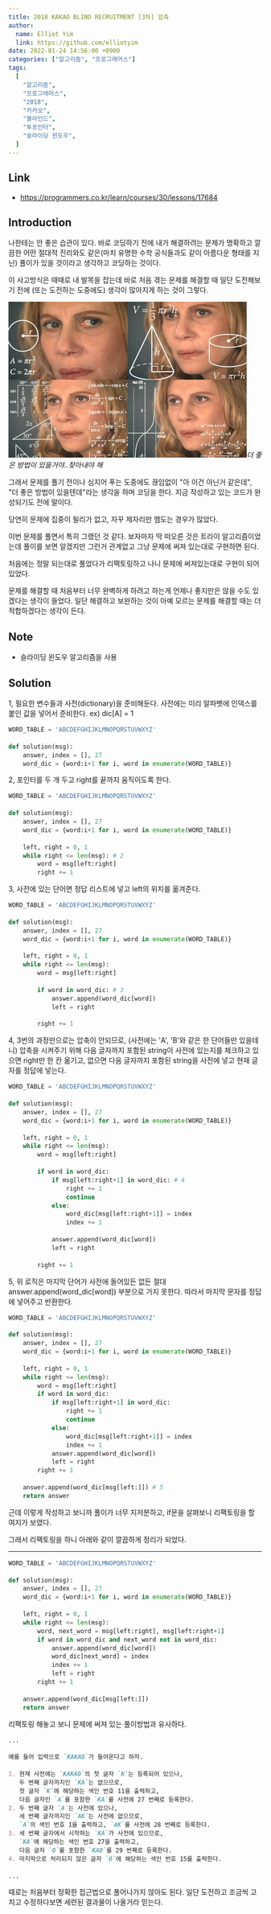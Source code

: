 ```yaml
---
title: 2018 KAKAO BLIND RECRUITMENT [3차] 압축
author:
  name: Elliot Yim
  link: https://github.com/elliotyim
date: 2022-01-24 14:56:00 +0900
categories: ["알고리즘", "프로그래머스"]
tags:
  [
    "알고리즘",
    "프로그래머스",
    "2018",
    "카카오",
    "블라인드",
    "투포인터",
    "슬라이딩 윈도우",
  ]
---
```


## Link

- https://programmers.co.kr/learn/courses/30/lessons/17684

## Introduction

나한테는 안 좋은 습관이 있다. 바로 코딩하기 전에 내가 해결하려는 문제가 명확하고 깔끔한 어떤 절대적 진리와도 같은(마치 유명한 수학 공식들과도 같이 아름다운 형태를 지닌) 풀이가 있을 것이라고 생각하고 코딩하는 것이다.

이 사고방식은 때때로 내 발목을 잡는데 바로 처음 겪는 문제를 해결할 때 일단 도전해보기 전에 (또는 도전하는 도중에도) 생각이 많아지게 하는 것이 그렇다.

![So much thinking](/assets/img/meme/so-much-thinking.jpg)_더 좋은 방법이 있을거야..찾아내야 해_

그래서 문제를 풀기 전이나 심지어 푸는 도중에도 끊임없이 "아 이건 아닌거 같은데", "더 좋은 방법이 있을텐데"라는 생각을 하며 코딩을 한다. 지금 작성하고 있는 코드가 완성되기도 전에 말이다.

당연히 문제에 집중이 될리가 없고, 자꾸 제자리만 멤도는 경우가 많았다.

이번 문제를 풀면서 특히 그랬던 것 같다. 보자마자 딱 떠오른 것은 트라이 알고리즘이었는데 풀이를 보면 알겠지만 그런거 관계없고 그냥 문제에 써져 있는대로 구현하면 된다.

처음에는 정말 되는대로 풀었다가 리팩토링하고 나니 문제에 써져있는대로 구현이 되어 있었다.

문제를 해결할 때 처음부터 너무 완벽하게 하려고 하는게 언제나 좋지만은 않을 수도 있겠다는 생각이 들었다. 일단 해결하고 보완하는 것이 아예 모르는 문제를 해결할 때는 더 적합하겠다는 생각이 든다.

## Note

- 슬라이딩 윈도우 알고리즘을 사용

## Solution

1, 필요한 변수들과 사전(dictionary)을 준비해둔다. 사전에는 미리 알파벳에 인덱스를 붙인 값을 넣어서 준비한다. ex) dic[A] = 1

```python
WORD_TABLE = 'ABCDEFGHIJKLMNOPQRSTUVWXYZ'

def solution(msg):
    answer, index = [], 27
    word_dic = {word:i+1 for i, word in enumerate(WORD_TABLE)}
```

2, 포인터를 두 개 두고 right를 끝까지 움직이도록 한다.

```python
WORD_TABLE = 'ABCDEFGHIJKLMNOPQRSTUVWXYZ'

def solution(msg):
    answer, index = [], 27
    word_dic = {word:i+1 for i, word in enumerate(WORD_TABLE)}

    left, right = 0, 1
    while right <= len(msg): # 2
        word = msg[left:right]
        right += 1

```

3, 사전에 있는 단어면 정답 리스트에 넣고 left의 위치를 옮겨준다.

```python
WORD_TABLE = 'ABCDEFGHIJKLMNOPQRSTUVWXYZ'

def solution(msg):
    answer, index = [], 27
    word_dic = {word:i+1 for i, word in enumerate(WORD_TABLE)}

    left, right = 0, 1
    while right <= len(msg):
        word = msg[left:right]

        if word in word_dic: # 3
            answer.append(word_dic[word])
            left = right

        right += 1

```

4, 3번의 과정만으로는 압축이 안되므로, (사전에는 'A', 'B'와 같은 한 단어들만 있을테니) 압축을 시켜주기 위해 다음 글자까지 포함된 string이 사전에 있는지를 체크하고 있으면 right만 한 칸 옮기고, 없으면 다음 글자까지 포함된 string을 사전에 넣고 현재 글자를 정답에 넣는다.

```python
WORD_TABLE = 'ABCDEFGHIJKLMNOPQRSTUVWXYZ'

def solution(msg):
    answer, index = [], 27
    word_dic = {word:i+1 for i, word in enumerate(WORD_TABLE)}

    left, right = 0, 1
    while right <= len(msg):
        word = msg[left:right]

        if word in word_dic:
            if msg[left:right+1] in word_dic: # 4
                right += 1
                continue
            else:
                word_dic[msg[left:right+1]] = index
                index += 1

            answer.append(word_dic[word])
            left = right

        right += 1

```

5, 위 로직은 마지막 단어가 사전에 들어있든 없든 절대 answer.append(word_dic[word]) 부분으로 가지 못한다. 따라서 마지막 문자를 정답에 넣어주고 반환한다.

```python
WORD_TABLE = 'ABCDEFGHIJKLMNOPQRSTUVWXYZ'

def solution(msg):
    answer, index = [], 27
    word_dic = {word:i+1 for i, word in enumerate(WORD_TABLE)}

    left, right = 0, 1
    while right <= len(msg):
        word = msg[left:right]
        if word in word_dic:
            if msg[left:right+1] in word_dic:
                right += 1
                continue
            else:
                word_dic[msg[left:right+1]] = index
                index += 1
            answer.append(word_dic[word])
            left = right
        right += 1

    answer.append(word_dic[msg[left:]]) # 5
    return answer
```

근데 이렇게 작성하고 보니까 풀이가 너무 지저분하고, if문을 살펴보니 리팩토링을 할 여지가 보였다.

그래서 리팩토링을 하니 아래와 같이 깔끔하게 정리가 되었다.

---

```python
WORD_TABLE = 'ABCDEFGHIJKLMNOPQRSTUVWXYZ'

def solution(msg):
    answer, index = [], 27
    word_dic = {word:i+1 for i, word in enumerate(WORD_TABLE)}

    left, right = 0, 1
    while right <= len(msg):
        word, next_word = msg[left:right], msg[left:right+1]
        if word in word_dic and next_word not in word_dic:
            answer.append(word_dic[word])
            word_dic[next_word] = index
            index += 1
            left = right
        right += 1

    answer.append(word_dic[msg[left:]])
    return answer
```

리팩토링 해놓고 보니 문제에 써져 있는 풀이방법과 유사하다.

```markdown
...

예를 들어 입력으로 `KAKAO`가 들어온다고 하자.

1. 현재 사전에는 `KAKAO`의 첫 글자 `K`는 등록되어 있으나,
   두 번째 글자까지인 `KA`는 없으므로,
   첫 글자 `K`에 해당하는 색인 번호 11을 출력하고,
   다음 글자인 `A`를 포함한 `KA`를 사전에 27 번째로 등록한다.
2. 두 번째 글자 `A`는 사전에 있으나,
   세 번째 글자까지인 `AK`는 사전에 없으므로,
   `A`의 색인 번호 1을 출력하고, `AK`를 사전에 28 번째로 등록한다.
3. 세 번째 글자에서 시작하는 `KA`가 사전에 있으므로,
   `KA`에 해당하는 색인 번호 27을 출력하고,
   다음 글자 `O`를 포함한 `KAO`를 29 번째로 등록한다.
4. 마지막으로 처리되지 않은 글자 `O`에 해당하는 색인 번호 15를 출력한다.

...
```

때로는 처음부터 정확한 접근법으로 풀어나가지 않아도 된다. 일단 도전하고 조금씩 고치고 수정하다보면 세련된 결과물이 나올거라 믿는다.

